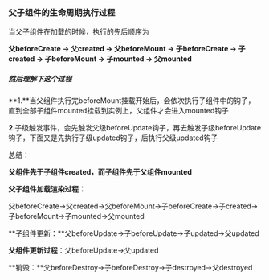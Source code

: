 ### 父子组件的生命周期执行过程

当父子组件在加载的时候，执行的先后顺序为

**父beforeCreate -> 父created -> 父beforeMount -> 子beforeCreate -> 子created -> 子beforeMount -> 子mounted -> 父mounted**

##### 然后理解下这个过程

**1.**当父组件执行完beforeMount挂载开始后，会依次执行子组件中的钩子，直到全部子组件mounted挂载到实例上，父组件才会进入mounted钩子

**2**.子级触发事件，会先触发父级beforeUpdate钩子，再去触发子级beforeUpdate钩子，下面又是先执行子级updated钩子，后执行父级updated钩子

总结：

**父组件先于子组件created，而子组件先于父组件mounted**

**父子组件加载渲染过程：**

父beforeCreate->父created->父beforeMount->子beforeCreate->子created->子beforeMount->子mounted->父mounted

**子组件更新：**父beforeUpdate->子beforeUpdate->子updated->父updated

**父组件更新过程**：父beforeUpdate->父updated

**销毁：**父beforeDestroy->子beforeDestroy->子destroyed->父destroyed